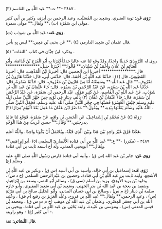 ٣٤٨٧ -** ت:** عَبد اللَّهِ بن القاسم (٣) .

**رَوَى عَن:** توبة العنبري، وسَعِيد بن المُسَيَّب، وعبد الرحمن بن أبزى، وكثير بن أَبي كثير مولى ابن سَمُرَة (ت) ،** ويُقال:** مولى سمرة.

**رَوَى عَنه:** عَبد اللَّهِ بن شوذب (ت) .

قال عثمان بْن سَعِيد الدارمي (٤) ،** عَن يحيى بْن مَعِين:** ليس بِهِ بأس.

وذكره ابنُ حِبَّان في كتاب "الثقات" (٥) .

روى له التِّرْمِذِيّ حَدِيثًا واحِدًا، وقَدْ وقع لنا عنه عاليا جدا.أَخْبَرَنَا بِهِ أَبُو الْفَرَجِ بْنُ قُدَامَةَ، وأَبُو الْغَنَائِمِ بْنُ عَلانَ وأَحْمَدُ بْنُ شَيْبَانَ،** قَالُوا:** أَخْبَرَنَا حنبل،**************** قال:**************** أخبرنا ابن الحصين قال: أخبرنا ابْنُ الْمُذْهِب، قال: أخبرنا القَطِيعِيّ، قال (١) : حَدَّثَنَا عَبد اللَّهِ بْن أَحْمَدَ، قال: حَدَّثني أَبِي، قال: حَدَّثَنَا هَارُونُ بْنُ مَعْرُوفٍ.** قال عَبد اللَّهِ:** وسَمِعْتُهُ أَنَا مِنْ هَارُونَ بْنِ مَعْرُوفٍ، قال: حَدَّثَنَا ضَمْرَةُ، قال: حَدَّثَنَا عَبد اللَّهِ بْنُ سَمُرَة، عَنْ عَبْدُ الرَّحْمَنِ بْنُ سَمُرَة، قال: جَاءَ عُثْمَانُ بْنُ عَبد اللَّهِ بْنِ شَوْذَبٍ، عَنْ عَبد اللَّهِ بْنِ الْقَاسِمِ، عَنْ كَثِيرٍ مَوْلَى عَبْد الرحمن بْن سَمُرَة، عَنِ عَبْدُ الرَّحْمَنِ بْنُ سَمُرَة، قال: جَاءَ عُثْمَانُ بْنُ عَفَّانَ (٢) بِأَلْفِ دِينَارٍ فِي ثَوْبِهِ حِينَ جَهَّزَ النَّبِيُّ صلى الله عليه وسلم جَيْشَ الْعُسْرَةِ فَصَبَّهَا فِي حِجْرِ النَّبِيُّ صلى الله عليه وسلم، فَجَعَلَ النَّبِيُّ صَلَّى اللَّهُ عَلَيْهِ وسَلَّمَ يُقَلِّبُهَا بِيَدِهِ،** ويَقُولُ:** مَا ضَرَّ ابْنَ عَفَّانَ مَا عَمِلَ بَعْدَ الْيَوْمِ"مِرَارًا (٣) .

رَوَاهُ (٤) عَنْ مُحَمَّدِ بْنِ إِسْمَاعِيلَ، عَنِ الْحَسَنِ بْنِ واقِعٍ، عَنْ ضَمْرَةَ، فَوَقَعَ لنا عاليا بدرجتين،** وَقَال:** حسن غَرِيبٌ مِنْ هَذَا الْوَجْهِ.

هَكَذَا فَرَّقَ غَيْرُ واحِدٍ بَيْنَ هَذَا وبَيْنَ الَّذِي قَبْلَهُ. ويُحْتَمَلُ أَنْ يَكُونَا واحِدًا، واللَّهُ أعلم.

٣٤٨٧ - (مكرر) -** ع:** عَبد اللَّهِ بن أَبي قتادة الأَنْصارِيّ السلمي (٥) ،أبو إبراهيم،** ويُقال:** أبويحيى المدني. وله أخ اسمه ثابت بن أَبي قتادة.

**رَوَى عَن:** جابر بْن عَبد الله (س ق) ، وأبيه أبي قتادة فارس رَسُول اللَّهِ صلى الله عليه وسَلَّمَ (ع) .

**رَوَى عَنه:** إسماعيل بن أَبي خالد، وأسيد بن أَبي أسيد (س ق) ، وبكير بن عَبد اللَّهِ بْنِ الأشجع، وابنه ثابت بن عَبد اللَّهِ بْنِ أَبي قتادة، وحصين بن عَبْد الرحمن السلمي (خ د س) ، وداود بْن يزيد الأَودِيّ، وزيد بن أسلم (سي ق) ، وسالم أَبُو النضر، وسعد بن إِبْرَاهِيمَ، وسَعِيد بن بعجة بن عَبد الله بْن بدر الجهني، وسَعِيد بْن أَبي سَعِيد المقبري، وأبو حازم سلمة بْن دينار (خ م س) ، وصالح بن أَبي حسان المدني، وأَبُو الخليل صالح بن أَبي مَرْيَمَ (س) ، وعبد الرحمن،** ويُقال:** عَبد اللَّهِ بن فروخ، وعَبْد الْعَزِيزِ بن رفيع (م فق) ، وعُبَيد الله بن أَبي جعفر المِصْرِي، وعثمان بْن عَبد الله بْن موهب (خ م ت س ق) ، ومحمد بْن قيس المدني (س) ، وموسى بن عُبَيدة، وابنه يَحْيَى بن عَبد اللَّهِ بن أَبي قتادة، ويحيى بن أَبي كثير (ع) - وهو راويته -.

**قال النَّسَائي:** ثقة.